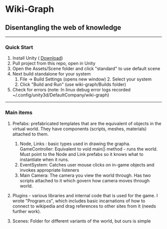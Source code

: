 # Wiki-Graph
## Disentangling the web of knowledge
---
### Quick Start

1. Install Unity ( [Download](https://unity3d.com/))
2. Pull project from this repo, open in Unity
3. Open the Assets/Scene folder and click "standard" to use default scene
4. Next build standalone for your system
    1. File -> Build Settings (opens new window)          2. Select your system
    3. Click "Build and Run" (use wiki-graph/Builds folder)
4. Check for errors (note: In linux debug error logs recorded ~/.config/unity3d/DefaultCompany/wiki-graph)
---
### Main items

1. Prefabs: prefabricated templates that are the equivalent of objects in the virtual world. They have components (scripts, meshes, materials) attached to them.
    1. Node, Links : basic types used in drawing the grapha. GameController: Equivalent to void main() method - runs the world. Must point to the Node and Link prefabs so it knows what to instantiate when it runs.
    3. EventSystem: Catches user mouse clicks on in-game objects and invokes appropriate listeners
    4. Main Camera: The camera you view the world through. Has two scripts attached to it which govern how camera moves through world.

2. Plugins - various libraries and internal code that is used for the game. I wrote "Program.cs", which includes basic incarnations of how to connect to wikipedia and drag references to other sites from it (needs further work).

3. Scenes: Folder for different variants of the world, but ours is simple
